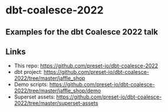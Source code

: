 # dbt-coalesce-2022
## Examples for the dbt Coalesce 2022 talk

## Links
* This repo: https://github.com/preset-io/dbt-coalesce-2022
* dbt project: https://github.com/preset-io/dbt-coalesce-2022/tree/master/jaffle_shop
* Demo scripts: https://github.com/preset-io/dbt-coalesce-2022/tree/master/jaffle_shop/demo
* Superset assets: https://github.com/preset-io/dbt-coalesce-2022/tree/master/superset-assets
